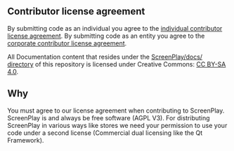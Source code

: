 ## Contributor license agreement

By submitting code as an individual you agree to the
[individual contributor license agreement](Legal/individual_contributor_license_agreement.md).
By submitting code as an entity you agree to the
[corporate contributor license agreement](Legal/corporate_contributor_license_agreement.md).

All Documentation content that resides under the [ScreenPlay/docs/ directory]([ScreenPlay/docs) of this
repository is licensed under Creative Commons:
[CC BY-SA 4.0](https://creativecommons.org/licenses/by-sa/4.0/).

## Why
You must agree to our license agreement when contributing to ScreenPlay. ScreenPlay is and always be free software (AGPL V3). For distributing ScreenPlay in various ways like stores we need your permission to use your code under a second license (Commercial dual licensing like the Qt Framework). 